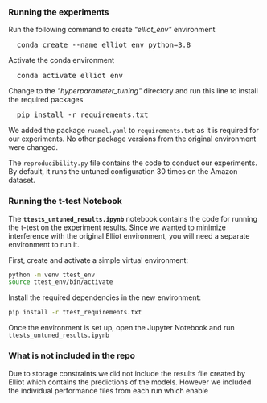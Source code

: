 

### Running the experiments
Run the following command to create <em>"elliot_env"</em> environment</li>

</p>
<pre>
  conda create --name elliot_env python=3.8
</pre>

<p>Activate the conda environment</p>
<pre>
  conda activate elliot_env
</pre>

<p>Change to the <em>"hyperparameter_tuning"</em> directory and run this line to install the required packages</p>
<pre>
  pip install -r requirements.txt
</pre>

We added the package `ruamel.yaml` to `requirements.txt` as it is required for our experiments. No other package versions from the original environment were changed.  

The `reproducibility.py` file contains the code to conduct our experiments. By default, it runs the untuned configuration 30 times on the Amazon dataset.  


### Running the t-test Notebook  

The **`ttests_untuned_results.ipynb`** notebook contains the code for running the t-test on the experiment results. Since we wanted to minimize interference with the original Elliot environment, you will need a separate environment to run it.  

First, create and activate a simple virtual environment:  

```bash
python -m venv ttest_env
source ttest_env/bin/activate
```

Install the required dependencies in the new environment:  

```bash
pip install -r ttest_requirements.txt
```

Once the environment is set up, open the Jupyter Notebook and run `ttests_untuned_results.ipynb`


### What is not included in the repo

Due to storage constraints we did not include the results file created by Elliot which contains the predictions of the models. However we included the individual performance files from each run which enable 